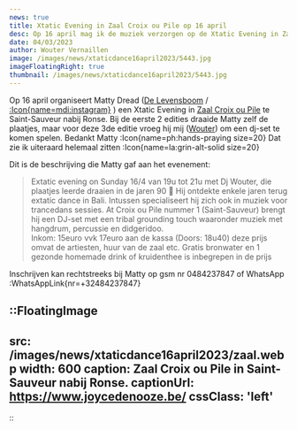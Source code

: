 ```yaml
--- 
news: true
title: Xtatic Evening in Zaal Croix ou Pile op 16 april
desc: Op 16 april mag ik de muziek verzorgen op de Xtatic Evening in Zaal "Croix ou pile" nabij Ronse. Kom jij ook mee dansen?
date: 04/03/2023
author: Wouter Vernaillen
image: /images/news/xtaticdance16april2023/5443.jpg
imageFloatingRight: true
thumbnail: /images/news/xtaticdance16april2023/5443.jpg
---
```


Op 16 april organiseert Matty Dread ([De Levensboom](https://www.levensboomtherapie.be/) / [:Icon{name=mdi:instagram}](https://www.instagram.com/lifetreetherapy/) ) een Xtatic Evening in [Zaal Croix ou Pile](https://www.joycedenooze.be/) te Saint-Sauveur nabij Ronse.
Bij de eerste 2 edities draaide Matty zelf de plaatjes, maar voor deze 3de editie vroeg hij mij ([Wouter](/about)) om een dj-set te komen spelen. Bedankt Matty :Icon{name=ph:hands-praying size=20} Dat zie ik uiteraard helemaal zitten :Icon{name=la:grin-alt-solid size=20}

Dit is de beschrijving die Matty gaf aan het evenement:

> Extatic evening on Sunday 16/4 van 19u tot 21u met Dj Wouter, die plaatjes leerde draaien in de jaren 90 📀 
> Hij ontdekte enkele jaren terug extatic dance in Bali. Intussen specialiseert hij zich ook in muziek voor trancedans sessies. 
> At Croix ou Pile nummer 1 (Saint-Sauveur) brengt hij een DJ-set met een tribal grounding touch waaronder muziek met hangdrum, percussie en didgeridoo.    
> Inkom: 15euro vvk 17euro aan de kassa (Doors: 18u40)
deze prijs omvat de artiesten, huur van de zaal etc. Gratis bronwater en 1 gezonde homemade drink of kruidenthee is inbegrepen in de prijs

Inschrijven kan rechtstreeks bij Matty op gsm nr 0484237847 of WhatsApp :WhatsAppLink{nr=+32484237847}

::FloatingImage
---
src: /images/news/xtaticdance16april2023/zaal.webp
width: 600
caption: Zaal Croix ou Pile in Saint-Sauveur nabij Ronse.
captionUrl: https://www.joycedenooze.be/
cssClass: 'left'
---
::
